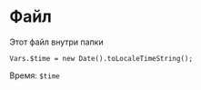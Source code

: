 # Файл

Этот файл внутри папки


```init
Vars.$time = new Date().toLocaleTimeString();
```

Время: `$time`